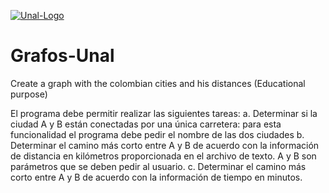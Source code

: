  [![Unal-Logo](https://c0.klipartz.com/pngpicture/496/862/gratis-png-universidad-nacional-de-colombia-en-palmira-universidad-nacional-de-colombia-en-manizales-universidad-nacional-de-colombia-en-medellin-escuela-de-ingenieria-unam-universidad.png)]() 

# Grafos-Unal
Create a graph with the colombian cities and his distances (Educational purpose)


El programa debe permitir realizar las siguientes tareas:
a. Determinar si la ciudad A y B están conectadas por una única carretera: para esta
funcionalidad el programa debe pedir el nombre de las dos ciudades
b. Determinar el camino más corto entre A y B de acuerdo con la información de distancia
en kilómetros proporcionada en el archivo de texto. A y B son parámetros que se deben
pedir al usuario.
c. Determinar el camino más corto entre A y B de acuerdo con la información de tiempo en
minutos. 
